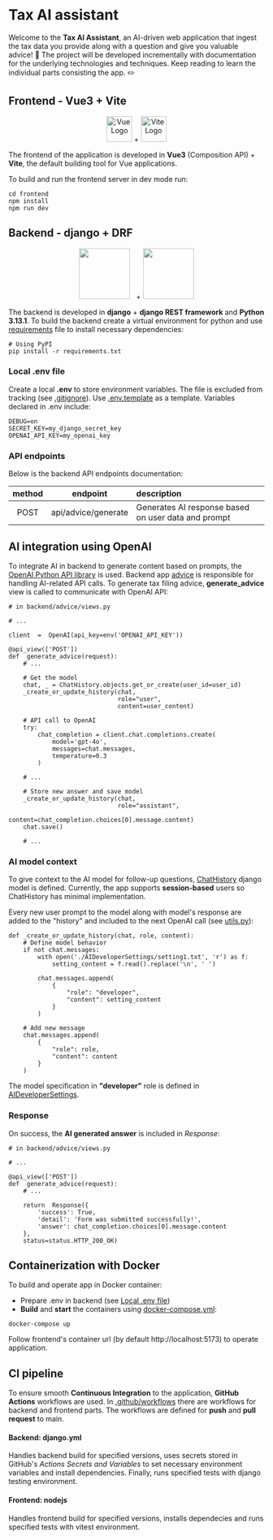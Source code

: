 # Tax AI assistant

Welcome to the **Tax AI Assistant**, an AI-driven web application that ingest the tax data you provide along with a question and give you valuable advice! :rocket: The project will be developed incrementally with documentation for the underlying technologies and techniques. Keep reading to learn the individual parts consisting the app. :pencil2:

## Frontend - Vue3 + Vite

<p align="center">
<img src="https://vuejs.org/images/logo.png" alt="Vue Logo" width="50" height="50"> + <img src="https://vite.dev/logo.svg" alt="Vite Logo" width="50">
</p>

The frontend of the application is developed in **Vue3** (Composition API) + **Vite**, the default building tool for Vue applications.

To build and run the frontend server in dev mode run:

```
cd frontend
npm install
npm run dev
```

## Backend - django + DRF

<p align="center"><img src="https://static.djangoproject.com/img/logos/django-logo-negative.svg" width="100"> &nbsp + <img src="https://www.django-rest-framework.org/img/logo.png" width="100">
</p>

The backend is developed in **django** + **django REST framework** and **Python 3.13.1**. To build the backend create a virtual environment for python and use [requirements](./backend/requirements.txt) file to install necessary dependencies:

```
# Using PyPI
pip install -r requirements.txt
```

### Local .env file

Create a local **.env** to store environment variables. The file is excluded from tracking (see [.gitignore](./backend/.gitignore)). Use [.env.template](./backend/.env.template) as a template. Variables declared in .env include:

```
DEBUG=on
SECRET_KEY=my_django_secret_key
OPENAI_API_KEY=my_openai_key
```

### API endpoints

Below is the backend API endpoints documentation:

| method |      endpoint       | description                                         |
| :----: | :-----------------: | :-------------------------------------------------- |
|  POST  | api/advice/generate | Generates AI response based on user data and prompt |

## AI integration using OpenAI

To integrate AI in backend to generate content based on prompts, the [OpenAI Python API library](https://github.com/openai/openai-python) is used. Backend app [advice](./backend/advice) is responsible for handling AI-related API calls. To generate tax filing advice, **generate_advice** view is called to communicate with OpenAI API:

```
# in backend/advice/views.py

# ...

client  =  OpenAI(api_key=env('OPENAI_API_KEY'))

@api_view(['POST'])
def  generate_advice(request):
    # ...

    # Get the model
    chat, _ = ChatHistory.objects.get_or_create(user_id=user_id)
    _create_or_update_history(chat,
                              role="user",
                              content=user_content)

    # API call to OpenAI
    try:
        chat_completion = client.chat.completions.create(
            model='gpt-4o',
            messages=chat.messages,
            temperature=0.3
        )

    # ...

    # Store new answer and save model
    _create_or_update_history(chat,
                              role="assistant",
                              content=chat_completion.choices[0].message.content)
    chat.save()

    # ...
```

### AI model context

To give context to the AI model for follow-up questions, [ChatHistory](./backend/advice/models.py) django model is defined. Currently, the app supports **session-based** users so ChatHistory has minimal implementation.

Every new user prompt to the model along with model's response are added to the "history" and included to the next OpenAI call (see [utils.py](backend/advice/utils.py)):

```
def _create_or_update_history(chat, role, content):
    # Define model behavior
    if not chat.messages:
        with open('./AIDeveloperSettings/setting1.txt', 'r') as f:
            setting_content = f.read().replace('\n', ' ')

        chat.messages.append(
            {
                "role": "developer",
                "content": setting_content
            }
        )

    # Add new message
    chat.messages.append(
        {
            "role": role,
            "content": content
        }
    )
```

The model specification in **"developer"** role is defined in [AIDeveloperSettings](backend/AIDeveloperSettings/).

### Response

On success, the **AI generated answer** is included in _Response_:

```
# in backend/advice/views.py

# ...

@api_view(['POST'])
def  generate_advice(request):
    # ...

    return  Response({
        'success': True,
        'detail': 'Form was submitted successfully!',
        'answer': chat_completion.choices[0].message.content
    },
    status=status.HTTP_200_OK)
```

## Containerization with Docker

To build and operate app in Docker container:

- Prepare .env in backend (see [Local .env file](#local-env-file))
- **Build** and **start** the containers using [docker-compose.yml](./docker-compose.yml):

```
docker-compose up
```

Follow frontend's container url (by default http://localhost:5173) to operate application.

## CI pipeline

To ensure smooth **Continuous Integration** to the application, **GitHub Actions** workflows are used. In [.github/workflows](.github/workflows) there are workflows for backend and frontend parts. The workflows are defined for **push** and **pull request** to main.

#### Backend: django.yml

Handles backend build for specified versions, uses secrets stored in GitHub's _Actions Secrets and Variables_ to set necessary environment variables and install dependencies. Finally, runs specified tests with django testing environment.

#### Frontend: nodejs

Handles frontend build for specified versions, installs dependecies and runs specified tests with vitest environment.
